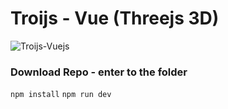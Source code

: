 # Troijs - Vue (Threejs 3D)


![Troijs-Vuejs](src/assets/troisjs.png)

### Download Repo - enter to the folder
`npm install`
`npm run dev`

